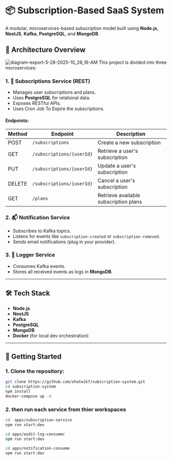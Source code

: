 # 📦 Subscription-Based SaaS System

A modular, microservices-based subscription model built using **Node.js**, **NestJS**, **Kafka**, **PostgreSQL**, and **MongoDB**.

## 🧱 Architecture Overview
![diagram-export-5-28-2025-10_28_16-AM](https://github.com/user-attachments/assets/7745083a-b970-48f4-9364-79c8ac64b88c)
This project is divided into three microservices:

### 1. 🧾 Subscriptions Service (REST)
- Manages user subscriptions and plans.
- Uses **PostgreSQL** for relational data.
- Exposes RESTful APIs.
- Uses Cron Job To Expire the subscriptions.

#### Endpoints:
| Method | Endpoint                  | Description                         |
|--------|---------------------------|---------------------------------------|
| POST   | `/subscriptions`          | Create a new subscription             |
| GET    | `/subscriptions/{userId}` | Retrieve a user's subscription        |
| PUT    | `/subscriptions/{userId}` | Update a user's subscription          |
| DELETE | `/subscriptions/{userId}` | Cancel a user's subscription          |
| GET    | `/plans`                  | Retrieve available subscription plans |

### 2. 📬 Notification Service
- Subscribes to Kafka topics.
- Listens for events like `subscription-created` or `subscription-removed`.
- Sends email notifications (plug in your provider).

### 3. 📑 Logger Service
- Consumes Kafka events.
- Stores all received events as logs in **MongoDB**.

---

## 🛠 Tech Stack

- **Node.js**
- **NestJS**
- **Kafka**
- **PostgreSQL**
- **MongoDB**
- **Docker** (for local dev orchestration)

---

## 🚀 Getting Started

### 1. Clone the repository:

```bash
git clone https://github.com/shatwik7/subscription-system.git
cd subscription-system
npm install
docker-compose up -d
```

### 2. then run each service from thier workspaces
```bash
cd  apps/subscription-service
npm run start:dev
```
```bash
cd apps/audit-log-consumer
npm run start:dev
```
```bash
cd apps/notification-consume
npm run start:dev
```